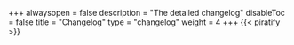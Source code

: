 +++
alwaysopen = false
description = "The detailed changelog"
disableToc = false
title = "Changelog"
type = "changelog"
weight = 4
+++
{{< piratify >}}
